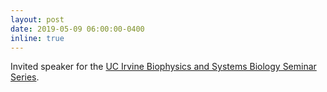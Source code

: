 ```yaml
---
layout: post
date: 2019-05-09 06:00:00-0400
inline: true
---
```


Invited speaker for the [UC Irvine Biophysics and Systems Biology Seminar Series](https://sites.uci.edu/biophysicsseminar/2019/05/02/suzy-beeler-rob-phillips-group-caltech/).
